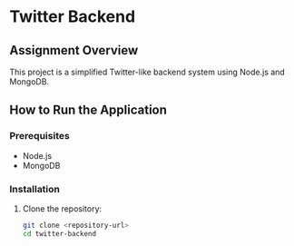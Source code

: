 # Twitter Backend

## Assignment Overview
This project is a simplified Twitter-like backend system using Node.js and MongoDB.

## How to Run the Application

### Prerequisites
- Node.js
- MongoDB

### Installation

1. Clone the repository:
   ```sh
   git clone <repository-url>
   cd twitter-backend
